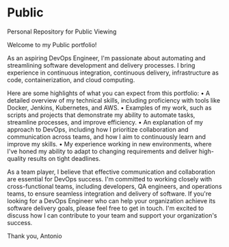 # Public
Personal Repository for Public Viewing

Welcome to my Public portfolio!

As an aspiring DevOps Engineer, I'm passionate about automating and streamlining software development and delivery processes. I bring experience in continuous integration, continuous delivery, infrastructure as code, containerization, and cloud computing.

Here are some highlights of what you can expect from this portfolio:
    • A detailed overview of my technical skills, including proficiency with tools like Docker, Jenkins, Kubernetes, and AWS.
    • Examples of my work, such as scripts and projects that demonstrate my ability to automate tasks, streamline processes, and improve efficiency.
    • An explanation of my approach to DevOps, including how I prioritize collaboration and communication across teams, and how I aim to continuously learn and improve my skills.
    • My experience working in new environments, where I've honed my ability to adapt to changing requirements and deliver high-quality results on tight deadlines.

As a team player, I believe that effective communication and collaboration are essential for DevOps success. I'm committed to working closely with cross-functional teams, including developers, QA engineers, and operations teams, to ensure seamless integration and delivery of software. If you're looking for a DevOps Engineer who can help your organization achieve its software delivery goals, please feel free to get in touch. I'm excited to discuss how I can contribute to your team and support your organization's success.

Thank you,
Antonio
